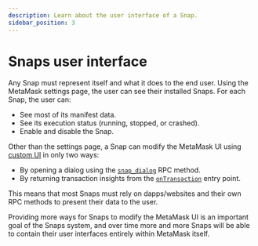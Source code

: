 ```yaml
---
description: Learn about the user interface of a Snap.
sidebar_position: 3
---
```


# Snaps user interface

Any Snap must represent itself and what it does to the end user.
Using the MetaMask settings page, the user can see their installed Snaps.
For each Snap, the user can:

- See most of its manifest data.
- See its execution status (running, stopped, or crashed).
- Enable and disable the Snap.

Other than the settings page, a Snap can modify the MetaMask UI using
[custom UI](../how-to/use-custom-ui.md) in only two ways:

- By opening a dialog using the [`snap_dialog`](../reference/rpc-api.md#snap_dialog) RPC method.
- By returning transaction insights from the [`onTransaction`](../reference/entry-points.md#ontransaction)
  entry point.

This means that most Snaps must rely on dapps/websites and their own RPC methods to present their
data to the user.

Providing more ways for Snaps to modify the MetaMask UI is an important goal of the Snaps system,
and over time more and more Snaps will be able to contain their user interfaces entirely within
MetaMask itself.
